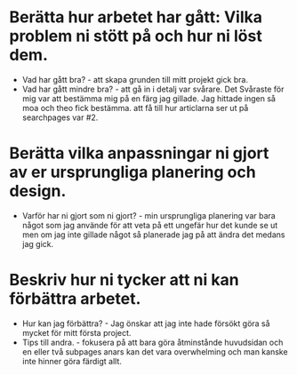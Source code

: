 # Berätta hur arbetet har gått: Vilka problem ni stött på och hur ni löst dem.
 * Vad har gått bra? - att skapa grunden till mitt projekt gick bra.
 * Vad har gått mindre bra? - att gå in i detalj var svårare. Det Svåraste för mig var att bestämma mig på en färg jag gillade. Jag hittade ingen så moa och theo fick bestämma.
 att få till hur articlarna ser ut på searchpages var #2.
# Berätta vilka anpassningar ni gjort av er ursprungliga planering och design.
 * Varför har ni gjort som ni gjort? - min ursprungliga planering var bara något som jag använde för att veta på ett ungefär hur det kunde se ut men om jag inte gillade något så planerade jag på att ändra det medans jag gick.
# Beskriv hur ni tycker att ni kan förbättra arbetet.
 * Hur kan jag förbättra? - Jag önskar att jag inte hade försökt göra så mycket för mitt första project.
 * Tips till andra. - fokusera på att bara göra åtminstånde huvudsidan och en eller två subpages anars kan det vara overwhelming och man kanske inte hinner göra färdigt allt. 